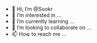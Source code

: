 - 👋 Hi, I’m @Sookr
- 👀 I’m interested in ...
- 🌱 I’m currently learning ...
- 💞️ I’m looking to collaborate on ...
- 📫 How to reach me ...

<!---
Sookr/Sookr is a ✨ special ✨ repository because its `README.md` (this file) appears on your GitHub profile.
You can click the Preview link to take a look at your changes.
--->

